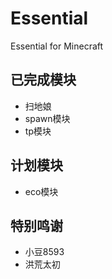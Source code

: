 # Essential
 Essential for Minecraft

## 已完成模块
* 扫地娘
* spawn模块
* tp模块

## 计划模块
* eco模块

## 特别鸣谢
* 小豆8593
* 洪荒太初